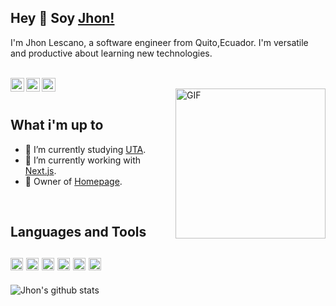 ## Hey 👋 Soy [Jhon!](https://mejhon.dev)
I'm Jhon Lescano, a software engineer from Quito,Ecuador. I'm versatile and productive about learning new technologies.

<br/>

<a href="https://twitter.com/jhonson_lc">
<img align="left" alt="Jhon Lescano Twitter" width="22px" src="https://icongr.am/fontawesome/twitter.svg?size=128&color=70c8ff" />
</a>
<a href="https://www.linkedin.com/in/jhonlescano/">
<img align="left" alt="Jhon Lescano LinkedIn" width="22px" src="https://icongr.am/fontawesome/linkedin.svg?size=128&color=70c8ff" />
</a>
<a href="https://www.instagram.com/jhonson.lc/">
<img align="left" alt="Jhon Lescano Instagram" width="22px" src="https://icongr.am/fontawesome/instagram.svg?size=128&color=70c8ff" />
</a>

<br />

<img align="right" alt="GIF" src="./assets/profile2.jpg" width="240px" />

<br />

## What i'm up to

- 🔭 I’m currently studying [UTA](https://www.uta.edu.ec/).
- 🌱 I’m currently working with [Next.js](https://nextjs.org).
- 👯 Owner of [Homepage](https://jhonson.dev).

<br />

## Languages and Tools
<code><img height="20" src="https://github.com/github/explore/blob/ad60129d8fdfead3eb0e7ac3f25746e24b2bd0c8/topics/react/react.png"></code>
<code><img height="20" src="https://github.com/github/explore/blob/ad60129d8fdfead3eb0e7ac3f25746e24b2bd0c8/topics/nextjs/nextjs.png"></code>
<code><img height="20" src="https://github.com/github/explore/blob/ad60129d8fdfead3eb0e7ac3f25746e24b2bd0c8/topics/javascript/javascript.png"></code>
<code><img height="20" src="https://github.com/github/explore/blob/ad60129d8fdfead3eb0e7ac3f25746e24b2bd0c8/topics/typescript/typescript.png"></code>
<code><img height="20" src="https://github.com/github/explore/blob/ad60129d8fdfead3eb0e7ac3f25746e24b2bd0c8/topics/java/java.png"></code>
<code><img height="20" src="https://github.com/github/explore/blob/ad60129d8fdfead3eb0e7ac3f25746e24b2bd0c8/topics/sql/sql.png"></code>
---

![Jhon's github stats](https://github-readme-stats.vercel.app/api?username=jhonson-lc&show_icons=true&hide_border=true)
